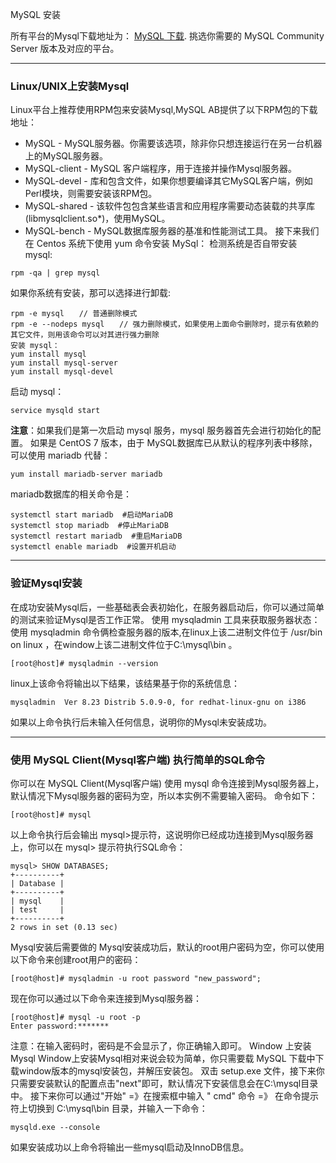 MySQL 安装

所有平台的Mysql下载地址为： [MySQL 下载](https://www.mysql.com/downloads/). 挑选你需要的 MySQL Community Server 版本及对应的平台。

---

### Linux/UNIX上安装Mysql
Linux平台上推荐使用RPM包来安装Mysql,MySQL AB提供了以下RPM包的下载地址：
*  MySQL - MySQL服务器。你需要该选项，除非你只想连接运行在另一台机器上的MySQL服务器。
*  MySQL-client - MySQL 客户端程序，用于连接并操作Mysql服务器。
*  MySQL-devel - 库和包含文件，如果你想要编译其它MySQL客户端，例如Perl模块，则需要安装该RPM包。
*  MySQL-shared - 该软件包包含某些语言和应用程序需要动态装载的共享库(libmysqlclient.so*)，使用MySQL。
*  MySQL-bench - MySQL数据库服务器的基准和性能测试工具。
接下来我们在 Centos 系统下使用 yum 命令安装 MySql：
检测系统是否自带安装 mysql:
```other
rpm -qa | grep mysql
```
如果你系统有安装，那可以选择进行卸载:
```other
rpm -e mysql　　// 普通删除模式
rpm -e --nodeps mysql　　// 强力删除模式，如果使用上面命令删除时，提示有依赖的其它文件，则用该命令可以对其进行强力删除
安装 mysql：
yum install mysql
yum install mysql-server
yum install mysql-devel
```
启动 mysql：
```other
service mysqld start
```
**注意**：如果我们是第一次启动 mysql 服务，mysql 服务器首先会进行初始化的配置。
如果是 CentOS 7 版本，由于 MySQL数据库已从默认的程序列表中移除，可以使用 mariadb 代替：
```other
yum install mariadb-server mariadb 
```
mariadb数据库的相关命令是：
```other
systemctl start mariadb  #启动MariaDB
systemctl stop mariadb  #停止MariaDB
systemctl restart mariadb  #重启MariaDB
systemctl enable mariadb  #设置开机启动
```
---

### 验证Mysql安装
在成功安装Mysql后，一些基础表会表初始化，在服务器启动后，你可以通过简单的测试来验证Mysql是否工作正常。
使用 mysqladmin 工具来获取服务器状态：
使用 mysqladmin 命令俩检查服务器的版本,在linux上该二进制文件位于 /usr/bin on linux ，在window上该二进制文件位于C:\mysql\bin 。
```other
[root@host]# mysqladmin --version
```
linux上该命令将输出以下结果，该结果基于你的系统信息：
```other
mysqladmin  Ver 8.23 Distrib 5.0.9-0, for redhat-linux-gnu on i386
```
如果以上命令执行后未输入任何信息，说明你的Mysql未安装成功。

---

### 使用 MySQL Client(Mysql客户端) 执行简单的SQL命令
你可以在 MySQL Client(Mysql客户端) 使用 mysql 命令连接到Mysql服务器上，默认情况下Mysql服务器的密码为空，所以本实例不需要输入密码。
命令如下：
```other
[root@host]# mysql
```
以上命令执行后会输出 mysql>提示符，这说明你已经成功连接到Mysql服务器上，你可以在 mysql> 提示符执行SQL命令：
```other
mysql> SHOW DATABASES;
+----------+
| Database |
+----------+
| mysql    |
| test     |
+----------+
2 rows in set (0.13 sec)
```
Mysql安装后需要做的
Mysql安装成功后，默认的root用户密码为空，你可以使用以下命令来创建root用户的密码：
```other
[root@host]# mysqladmin -u root password "new_password";
```
现在你可以通过以下命令来连接到Mysql服务器：
```other
[root@host]# mysql -u root -p
Enter password:*******
```
注意：在输入密码时，密码是不会显示了，你正确输入即可。
Window 上安装Mysql
Window上安装Mysql相对来说会较为简单，你只需要载 MySQL 下载中下载window版本的mysql安装包，并解压安装包。
双击 setup.exe 文件，接下来你只需要安装默认的配置点击"next"即可，默认情况下安装信息会在C:\mysql目录中。
接下来你可以通过"开始" =》在搜索框中输入 " cmd" 命令 =》 在命令提示符上切换到 C:\mysql\bin 目录，并输入一下命令：
```other
mysqld.exe --console
```
如果安装成功以上命令将输出一些mysql启动及InnoDB信息。